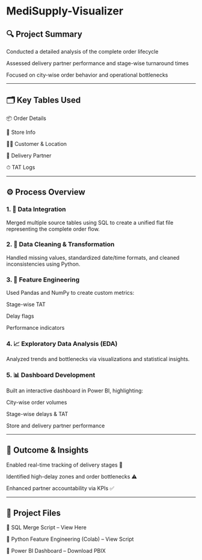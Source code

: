 # MediSupply-Visualizer

## 🔍 Project Summary

Conducted a detailed analysis of the complete order lifecycle

Assessed delivery partner performance and stage-wise turnaround times

Focused on city-wise order behavior and operational bottlenecks



---

## 🗂 Key Tables Used

📦 Order Details

🏪 Store Info

👤📍 Customer & Location

🚚 Delivery Partner

⏱ TAT Logs



---

## ⚙ Process Overview

### 1. 🔗 Data Integration

Merged multiple source tables using SQL to create a unified flat file representing the complete order flow.

### 2. 🧹 Data Cleaning & Transformation

Handled missing values, standardized date/time formats, and cleaned inconsistencies using Python.

### 3. 🧠 Feature Engineering

Used Pandas and NumPy to create custom metrics:

Stage-wise TAT

Delay flags

Performance indicators


### 4. 📈 Exploratory Data Analysis (EDA)

Analyzed trends and bottlenecks via visualizations and statistical insights.

### 5. 📊 Dashboard Development

Built an interactive dashboard in Power BI, highlighting:

City-wise order volumes

Stage-wise delays & TAT

Store and delivery partner performance



---

## 🏁 Outcome & Insights

Enabled real-time tracking of delivery stages 🚦

Identified high-delay zones and order bottlenecks ⚠

Enhanced partner accountability via KPIs ✅



---

## 📂 Project Files

📝 SQL Merge Script – View Here

🐍 Python Feature Engineering (Colab) – View Script

📎 Power BI Dashboard – Download PBIX





